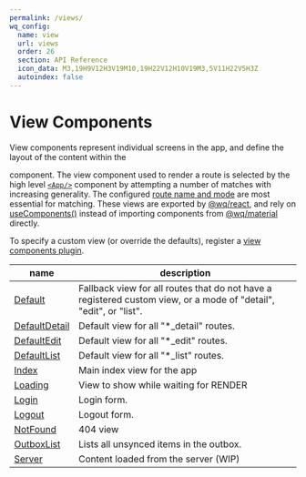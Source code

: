 ```yaml
---
permalink: /views/
wq_config:
  name: view
  url: views
  order: 26
  section: API Reference
  icon_data: M3,19H9V12H3V19M10,19H22V12H10V19M3,5V11H22V5H3Z
  autoindex: false
---
```


# View Components

View components represent individual screens in the app, and define the layout of the content within the [<Main/>][Main] component.  The view component used to render a route is selected by the high level [`<App/>`][App] component by attempting a number of matches with increasing generality.  The configured [route name and mode][@wq/router] are most essential for matching.   These views are exported by [@wq/react], and rely on [useComponents()][useComponents] instead of importing components from [@wq/material] directly.

To specify a custom view (or override the defaults), register a [view components plugin][components-plugin].


name | description
--|--
[Default] | Fallback view for all routes that do not have a registered custom view, or a mode of "detail", "edit", or "list".
[DefaultDetail] | Default view for all "*_detail" routes.
[DefaultEdit] | Default view for all "*_edit" routes.
[DefaultList] | Default view for all "*_list" routes.
[Index] | Main index view for the app
[Loading] | View to show while waiting for RENDER
[Login] | Login form.
[Logout] | Logout form.
[NotFound] | 404 view
[OutboxList] | Lists all unsynced items in the outbox.
[Server] | Content loaded from the server (WIP)

[Message]: ../components/Message.md
[components]: ../components/index.md

[Main]: ../components/Main.md
[App]: ../components/App.md
[@wq/router]: ../@wq/router.md
[@wq/app]: ../@wq/router.md
[@wq/react]: ../@wq/react.md
[@wq/material]: ../@wq/material.md
[components-plugin]: ../plugins/components.md

[useComponents]: ../hooks/useComponents.md

[Default]: ./Default.md
[DefaultDetail]: ./DefaultDetail.md
[DefaultEdit]: ./DefaultEdit.md
[DefaultList]: ./DefaultList.md
[Index]: ./Index.md
[Loading]: ./Loading.md
[Login]: ./Login.md
[Logout]: ./Logout.md
[NotFound]: ./NotFound.md
[OutboxList]: ./OutboxList.md
[Server]: ./Server.md
